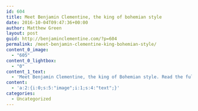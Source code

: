 ```yaml
---
id: 604
title: Meet Benjamin Clementine, the king of bohemian style
date: 2016-10-04T09:47:36+00:00
author: Matthew Green
layout: post
guid: http://benjaminclementine.com/?p=604
permalink: /meet-benjamin-clementine-king-bohemian-style/
content_0_image:
  - "605"
content_0_lightbox:
  - "0"
content_1_text:
  - 'Meet Benjamin Clementine, the king of Bohemian style. Read the full article at GQ <a href="http://www.gq.com/story/benjamin-clementine-bohemian-style">HERE</a>.'
content:
  - 'a:2:{i:0;s:5:"image";i:1;s:4:"text";}'
categories:
  - Uncategorized
---
```

